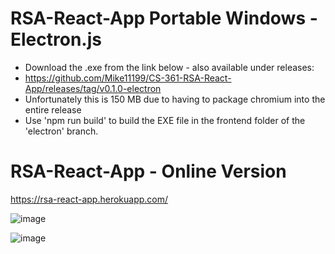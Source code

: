 # RSA-React-App Portable Windows - Electron.js

- Download the .exe from the link below - also available under releases:
- https://github.com/Mike11199/CS-361-RSA-React-App/releases/tag/v0.1.0-electron
- Unfortunately this is 150 MB due to having to package chromium into the entire release
- Use 'npm run build' to build the EXE file in the frontend folder of the 'electron' branch.



# RSA-React-App - Online Version

https://rsa-react-app.herokuapp.com/

![image](https://user-images.githubusercontent.com/91037796/233762953-141d7fbb-2b36-4663-afd8-423c48a1c5b1.png)

![image](https://user-images.githubusercontent.com/91037796/233762959-425754e7-9da0-4698-876a-1077c6419aef.png)


